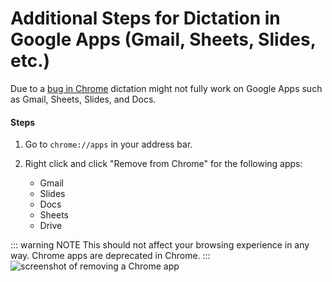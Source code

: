 # Additional Steps for Dictation in Google Apps (Gmail, Sheets, Slides, etc.)

Due to a <a href="https://bugs.chromium.org/p/chromium/issues/detail?id=885025" target="blank">bug in Chrome</a> dictation might not fully work on Google Apps such as Gmail, Sheets, Slides, and Docs.


#### Steps

1. Go to `chrome://apps` in your address bar.

2. Right click and click "Remove from Chrome" for the following apps:
   
   * Gmail
   * Slides
   * Docs
   * Sheets
   * Drive

::: warning NOTE
This should not affect your browsing experience in any way. Chrome apps are deprecated in Chrome.
:::
![screenshot of removing a Chrome app](/chrome-apps-remove.png)
